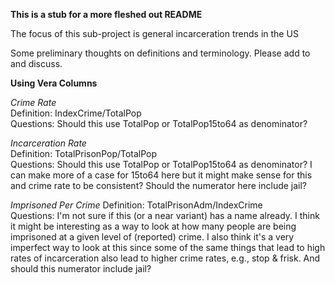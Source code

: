 **This is a stub for a more fleshed out README**

The focus of this sub-project is general incarceration trends in the US


Some preliminary thoughts on definitions and terminology. Please add to and discuss.

**Using Vera Columns**

*Crime Rate*   
Definition: IndexCrime/TotalPop   
Questions: Should this use TotalPop or TotalPop15to64 as denominator?

*Incarceration Rate*   
Definition: TotalPrisonPop/TotalPop  
Questions: Should this use TotalPop or TotalPop15to64 as denominator?  I can make more of a case for 15to64 here but it might make sense for this and crime rate to be consistent?  Should the numerator here include jail?

*Imprisoned Per Crime* 
Definition: TotalPrisonAdm/IndexCrime  
Questions: I'm not sure if this (or a near variant) has a name already.  I think it might be interesting as a way to look at how many people are being imprisoned at a given level of (reported) crime.  I also think it's a very imperfect way to look at this since some of the same things that lead to high rates of incarceration also lead to higher crime rates, e.g., stop & frisk. And should this numerator include jail?



